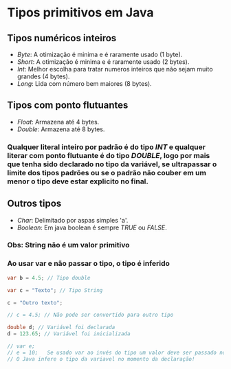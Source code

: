 # Tipos primitivos em Java

## Tipos numéricos inteiros

- _Byte_: A otimização é minima e é raramente usado (1 byte).
- _Short_: A otimização é minima e é raramente usado (2 bytes).
- _Int_: Melhor escolha para tratar numeros inteiros que não sejam muito grandes (4 bytes).
- _Long_: Lida com número bem maiores (8 bytes).

## Tipos com ponto flutuantes

- _Float_: Armazena até 4 bytes.
- _Double_: Armazena até 8 bytes.

### Qualquer literal inteiro por padrão é do tipo _INT_ e qualquer literar com ponto flutuante é do tipo _DOUBLE_, logo por mais que tenha sido declarado no tipo da variável, se ultrapassar o limite dos tipos padrões ou se o padrão não couber em um menor o tipo deve estar explicito no final.

## Outros tipos

- _Char_: Delimitado por aspas simples 'a'.
- _Boolean_: Em java boolean é sempre _TRUE_ ou _FALSE_.

### Obs: String não é um valor primitivo

### Ao usar var e não passar o tipo, o tipo é inferido

```java
var b = 4.5; // Tipo double

var c = "Texto"; // Tipo String

c = "Outro texto";

// c = 4.5; // Não pode ser convertido para outro tipo

double d; // Variável foi declarada
d = 123.65; // Variável foi inicializada

// var e;
// e = 10;   Se usado var ao invés do tipo um valor deve ser passado no declaração
// O Java infere o tipo da variavel no momento da declaração!
```